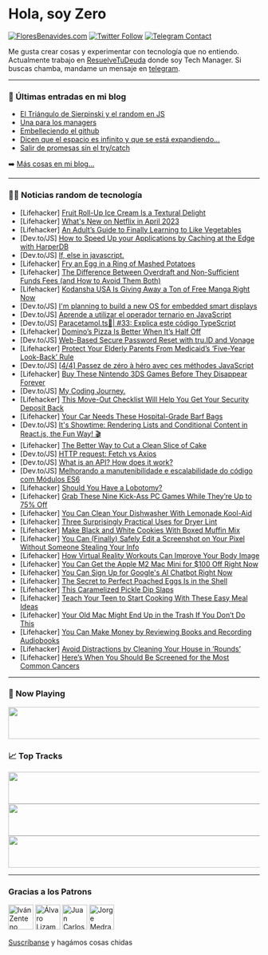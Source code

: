 # Hola, soy Zero

[![FloresBenavides.com](https://img.shields.io/website?down_message=oops&label=MiBlog&style=for-the-badge&up_message=online&url=https%3A%2F%2Ffloresbenavides.com)](https://floresbenavides.com) [![Twitter Follow](https://img.shields.io/twitter/follow/ZeroDragon?color=%231DA1F2&label=Follow&logo=twitter&logoColor=ffffff&style=for-the-badge)](https://twitter.com/zerodragon) [![Telegram Contact](https://img.shields.io/badge/escr%C3%ADbeme-ZeroDragon-%2326A5E4?style=for-the-badge&logo=telegram)](https://t.me/zerodragon)

Me gusta crear cosas y experimentar con tecnología que no entiendo.
Actualmente trabajo en [ResuelveTuDeuda](http://github.com/resuelve) donde soy Tech Manager.
Si buscas chamba, mandame un mensaje en [telegram](https://t.me/zerodragon).

---

### 📕 Últimas entradas en mi blog
<!-- BLOG-POST-LIST:START -->
- [El Triángulo de Sierpinski y el random en JS](https://floresbenavides.com/el-triangulo-de-sierpinski-y-el-random-en-js/)
- [Una para los managers](https://floresbenavides.com/una-para-los-managers/)
- [Embelleciendo el github](https://floresbenavides.com/embelleciendo-el-github/)
- [Dicen que el espacio es infinito y que se está expandiendo…](https://floresbenavides.com/dicen-que-el-espacio-es-infinito-y-que-se-esta-expandiendo/)
- [Salir de promesas sin el try/catch](https://floresbenavides.com/salir-de-promesas-sin-el-try-catch/)
<!-- BLOG-POST-LIST:END -->

➡️ [Más cosas en mi blog...](https://floresbenavides.com)

---

### 👨‍💻 Noticias random de tecnología
<!-- TECH-POSTS:START -->
- [Lifehacker] [Fruit Roll-Up Ice Cream Is a Textural Delight](https://lifehacker.com/fruit-roll-up-ice-cream-is-a-textural-delight-1850253022)
- [Lifehacker] [What&#39;s New on Netflix in April 2023](https://lifehacker.com/whats-new-on-netflix-in-april-2023-1850253229)
- [Lifehacker] [An Adult’s Guide to Finally Learning to Like Vegetables](https://lifehacker.com/an-adult-s-guide-to-finally-learning-to-like-vegetables-1850249698)
- [Dev.to/JS] [How to Speed Up your Applications by Caching at the Edge with HarperDB](https://dev.to/doabledanny/how-to-speed-up-your-applications-by-caching-at-the-edge-with-harperdb-3o2l)
- [Dev.to/JS] [If, else in javascript.](https://dev.to/alisinayousofi/if-else-in-javascript-1450)
- [Lifehacker] [Fry an Egg in a Ring of Mashed Potatoes](https://lifehacker.com/fry-an-egg-in-a-ring-of-mashed-potatoes-1850249890)
- [Lifehacker] [The Difference Between Overdraft and Non-Sufficient Funds Fees &lpar;and How to Avoid Them Both&rpar;](https://lifehacker.com/the-difference-between-overdraft-and-non-sufficient-fun-1850244606)
- [Lifehacker] [Kodansha USA Is Giving Away a Ton of Free Manga Right Now](https://lifehacker.com/kodansha-usa-is-giving-away-a-ton-of-free-manga-right-n-1850250066)
- [Dev.to/JS] [I&#39;m planning to build a new OS for embedded smart displays](https://dev.to/souviktests/im-planning-to-build-a-new-os-for-embedded-smart-displays-319e)
- [Dev.to/JS] [Aprende a utilizar el operador ternario en JavaScript](https://dev.to/asjordi/aprende-a-utilizar-el-operador-ternario-en-javascript-48go)
- [Dev.to/JS] [Paracetamol.ts💊| #33: Explica este código TypeScript](https://dev.to/duxtech/paracetamolts-33-explica-este-codigo-typescript-1gp0)
- [Lifehacker] [Domino’s Pizza Is Better When It’s Half Off](https://lifehacker.com/domino-s-pizza-is-better-when-it-s-half-off-1850249607)
- [Dev.to/JS] [Web-Based Secure Password Reset with tru.ID and Vonage](https://dev.to/tru-id/web-based-secure-password-reset-with-truid-and-vonage-4aak)
- [Lifehacker] [Protect Your Elderly Parents From Medicaid’s ‘Five-Year Look-Back’ Rule](https://lifehacker.com/protect-your-elderly-parents-from-medicaid-s-five-year-1850250694)
- [Dev.to/JS] [[4/4] Passez de zéro à héro avec ces méthodes JavaScript](https://dev.to/vincent_react/44-passez-de-zero-a-hero-avec-ces-methodes-javascript-3kl)
- [Lifehacker] [Buy These Nintendo 3DS Games Before They Disappear Forever](https://lifehacker.com/buy-these-nintendo-3ds-games-before-they-disappear-fore-1850249379)
- [Dev.to/JS] [My Coding Journey.](https://dev.to/k224912/my-coding-journey-2158)
- [Lifehacker] [This Move-Out Checklist Will Help You Get Your Security Deposit Back](https://lifehacker.com/this-move-out-checklist-will-help-you-get-your-security-1850248576)
- [Lifehacker] [Your Car Needs These Hospital-Grade Barf Bags](https://lifehacker.com/your-car-needs-these-hospital-grade-barf-bags-1850249065)
- [Dev.to/JS] [It&#39;s Showtime: Rendering Lists and Conditional Content in React.js, the Fun Way! 🎬](https://dev.to/almonteluis/its-showtime-rendering-lists-and-conditional-content-in-reactjs-the-fun-way-161j)
- [Lifehacker] [The Better Way to Cut a Clean Slice of Cake](https://lifehacker.com/the-better-way-to-cut-a-clean-slice-of-cake-1850249102)
- [Dev.to/JS] [HTTP request: Fetch vs Axios](https://dev.to/oluwatrillions/http-request-fetch-vs-axios-591f)
- [Dev.to/JS] [What is an API? How does it work?](https://dev.to/bhaviksadhu/what-is-an-api-how-does-it-work-2e2k)
- [Dev.to/JS] [Melhorando a manutenibilidade e escalabilidade do código com Módulos ES6](https://dev.to/ramonborges15/melhorando-a-manutenibilidade-e-escalabilidade-do-codigo-com-modulos-es6-5eda)
- [Lifehacker] [Should You Have a Lobotomy?](https://lifehacker.com/should-you-have-a-lobotomy-1850244972)
- [Lifehacker] [Grab These Nine Kick-Ass PC Games While They’re Up to 75% Off](https://lifehacker.com/you-have-two-days-left-to-grab-killer-pc-games-in-the-s-1850245490)
- [Lifehacker] [You Can Clean Your Dishwasher With Lemonade Kool-Aid](https://lifehacker.com/you-can-clean-your-dishwasher-with-lemonade-kool-aid-1850248114)
- [Lifehacker] [Three Surprisingly Practical Uses for Dryer Lint](https://lifehacker.com/three-surprisingly-practical-uses-for-dryer-lint-1850244107)
- [Lifehacker] [Make Black and White Cookies With Boxed Muffin Mix](https://lifehacker.com/make-black-and-white-cookies-with-boxed-muffin-mix-1850247611)
- [Lifehacker] [You Can &lpar;Finally&rpar; Safely Edit a Screenshot on Your Pixel Without Someone Stealing Your Info](https://lifehacker.com/you-can-finally-safely-edit-a-screenshot-on-your-pixe-1850244750)
- [Lifehacker] [How Virtual Reality Workouts Can Improve Your Body Image](https://lifehacker.com/how-virtual-reality-workouts-can-improve-your-body-imag-1850246571)
- [Lifehacker] [You Can Get the Apple M2 Mac Mini for $100 Off Right Now](https://lifehacker.com/the-new-apple-m2-mac-mini-is-99-off-right-now-1850244694)
- [Lifehacker] [You Can Sign Up for Google&#39;s AI Chatbot Right Now](https://lifehacker.com/you-can-sign-up-for-googles-ai-chatbot-right-now-1850247839)
- [Lifehacker] [The Secret to Perfect Poached Eggs Is in the Shell](https://lifehacker.com/the-secret-to-perfect-poached-eggs-is-in-the-shell-1850244053)
- [Lifehacker] [This Caramelized Pickle Dip Slaps](https://lifehacker.com/this-caramelized-pickle-dip-slaps-1850245734)
- [Lifehacker] [Teach Your Teen to Start Cooking With These Easy Meal Ideas](https://lifehacker.com/teach-your-teen-to-start-cooking-with-these-easy-meal-i-1850245763)
- [Lifehacker] [Your Old Mac Might End Up in the Trash If You Don’t Do This](https://lifehacker.com/your-old-mac-might-end-up-in-the-trash-if-you-don-t-do-1850244023)
- [Lifehacker] [You Can Make Money by Reviewing Books and Recording Audiobooks](https://lifehacker.com/you-can-money-by-reviewing-books-and-recording-audioboo-1850238880)
- [Lifehacker] [Avoid Distractions by Cleaning Your House in ‘Rounds’](https://lifehacker.com/avoid-distractions-by-cleaning-your-house-in-rounds-1850243990)
- [Lifehacker] [Here’s When You Should Be Screened for the Most Common Cancers](https://lifehacker.com/here-s-when-you-should-be-screened-for-the-most-common-1850229849)<!-- TECH-POSTS:END -->

---

### 🎵 Now Playing
<a href="https://spotify-now-playing-dun.vercel.app/now-playing?open"><img src="https://spotify-now-playing-dun.vercel.app/now-playing" width="540" height="64"></a>

### 📈 Top Tracks
<a href="https://spotify-now-playing-dun.vercel.app/top-tracks?i=1&open"><img src="https://spotify-now-playing-dun.vercel.app/top-tracks?i=1" width="540" height="64"></a>
<a href="https://spotify-now-playing-dun.vercel.app/top-tracks?i=2&open"><img src="https://spotify-now-playing-dun.vercel.app/top-tracks?i=2" width="540" height="64"></a>
<a href="https://spotify-now-playing-dun.vercel.app/top-tracks?i=3&open"><img src="https://spotify-now-playing-dun.vercel.app/top-tracks?i=3" width="540" height="64"></a>

---

### Gracias a los Patrons
[<img src="https://avatars.githubusercontent.com/u/243380?v=4" alt="Iván Zenteno" width="50px">](https://github.com/k001) [<img src="https://avatars.githubusercontent.com/u/19955639?v=4" alt="Álvaro Lizama" width="50px">](https://github.com/alvarolizama) [<img src="https://avatars.githubusercontent.com/u/2718753?v=4" alt="Juan Carlos Ruiz" width="50px">](https://github.com/JuanCrg90) [<img src="https://avatars.githubusercontent.com/u/37025?v=4" alt="Jorge Medrano" width="50px">](https://github.com/h1pp1e) 

[Suscríbanse](https://www.patreon.com/zerodragon) y hagámos cosas chidas
